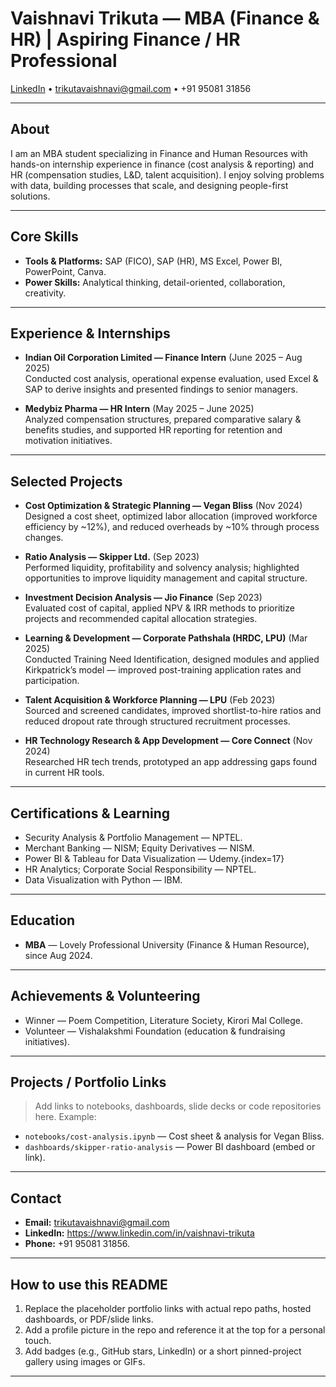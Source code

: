 # Vaishnavi Trikuta — MBA (Finance & HR) | Aspiring Finance / HR Professional

[LinkedIn](https://www.linkedin.com/in/vaishnavi-trikuta) • trikutavaishnavi@gmail.com • +91 95081 31856

---

## About
I am an MBA student specializing in Finance and Human Resources with hands-on internship experience in finance (cost analysis & reporting) and HR (compensation studies, L&D, talent acquisition). I enjoy solving problems with data, building processes that scale, and designing people-first solutions.

---

## Core Skills
- **Tools & Platforms:** SAP (FICO), SAP (HR), MS Excel, Power BI, PowerPoint, Canva.
- **Power Skills:** Analytical thinking, detail-oriented, collaboration, creativity.

---

## Experience & Internships
- **Indian Oil Corporation Limited — Finance Intern** (June 2025 – Aug 2025)  
  Conducted cost analysis, operational expense evaluation, used Excel & SAP to derive insights and presented findings to senior managers.

- **Medybiz Pharma — HR Intern** (May 2025 – June 2025)  
  Analyzed compensation structures, prepared comparative salary & benefits studies, and supported HR reporting for retention and motivation initiatives.

---

## Selected Projects
- **Cost Optimization & Strategic Planning — Vegan Bliss** (Nov 2024)  
  Designed a cost sheet, optimized labor allocation (improved workforce efficiency by ~12%), and reduced overheads by ~10% through process changes.

- **Ratio Analysis — Skipper Ltd.** (Sep 2023)  
  Performed liquidity, profitability and solvency analysis; highlighted opportunities to improve liquidity management and capital structure.

- **Investment Decision Analysis — Jio Finance** (Sep 2023)  
  Evaluated cost of capital, applied NPV & IRR methods to prioritize projects and recommended capital allocation strategies.

- **Learning & Development — Corporate Pathshala (HRDC, LPU)** (Mar 2025)  
  Conducted Training Need Identification, designed modules and applied Kirkpatrick’s model — improved post-training application rates and participation.

- **Talent Acquisition & Workforce Planning — LPU** (Feb 2023)  
  Sourced and screened candidates, improved shortlist-to-hire ratios and reduced dropout rate through structured recruitment processes.

- **HR Technology Research & App Development — Core Connect** (Nov 2024)  
  Researched HR tech trends, prototyped an app addressing gaps found in current HR tools.

---

## Certifications & Learning
- Security Analysis & Portfolio Management — NPTEL.
- Merchant Banking — NISM; Equity Derivatives — NISM.  
- Power BI & Tableau for Data Visualization — Udemy.{index=17}  
- HR Analytics; Corporate Social Responsibility — NPTEL.  
- Data Visualization with Python — IBM.

---

## Education
- **MBA** — Lovely Professional University (Finance & Human Resource), since Aug 2024. 

---

## Achievements & Volunteering
- Winner — Poem Competition, Literature Society, Kirori Mal College.
- Volunteer — Vishalakshmi Foundation (education & fundraising initiatives).
---

## Projects / Portfolio Links
> Add links to notebooks, dashboards, slide decks or code repositories here. Example:
- `notebooks/cost-analysis.ipynb` — Cost sheet & analysis for Vegan Bliss.  
- `dashboards/skipper-ratio-analysis` — Power BI dashboard (embed or link).  

---

## Contact
- **Email:** trikutavaishnavi@gmail.com  
- **LinkedIn:** https://www.linkedin.com/in/vaishnavi-trikuta  
- **Phone:** +91 95081 31856.

---

## How to use this README
1. Replace the placeholder portfolio links with actual repo paths, hosted dashboards, or PDF/slide links.  
2. Add a profile picture in the repo and reference it at the top for a personal touch.  
3. Add badges (e.g., GitHub stars, LinkedIn) or a short pinned-project gallery using images or GIFs.

---

